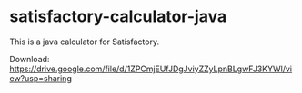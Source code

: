 # satisfactory-calculator-java

This is a java calculator for Satisfactory.

Download: https://drive.google.com/file/d/1ZPCmjEUfJDgJviyZZyLpnBLgwFJ3KYWl/view?usp=sharing
